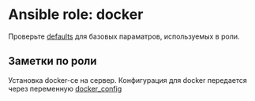 # Ansible role: docker

Проверьте [defaults](defaults/main.yaml) для базовых параматров, используемых в роли.

## Заметки по роли

Установка docker-ce на сервер.
Конфигурация для docker передается через переменную [docker_config](defaults/main.yml)
